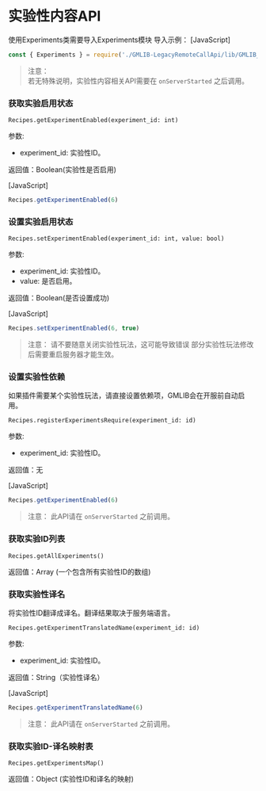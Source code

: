 # 实验性内容API
使用Experiments类需要导入Experiments模块
导入示例：
[JavaScript]
```javascript
const { Experiments } = require('./GMLIB-LegacyRemoteCallApi/lib/GMLIB_API-JS');
```

> 注意：  
> 若无特殊说明，实验性内容相关API需要在 `onServerStarted` 之后调用。


### 获取实验启用状态

`Recipes.getExperimentEnabled(experiment_id: int)`

参数:

- experiment_id: 实验性ID。

返回值：Boolean(实验性是否启用)

[JavaScript]
```JavaScript
Recipes.getExperimentEnabled(6)
```

### 设置实验启用状态

`Recipes.setExperimentEnabled(experiment_id: int, value: bool)`

参数:

- experiment_id: 实验性ID。
- value: 是否启用。

返回值：Boolean(是否设置成功)

[JavaScript]
```JavaScript
Recipes.setExperimentEnabled(6, true)
```

> 注意：
> 请不要随意关闭实验性玩法，这可能导致错误
> 部分实验性玩法修改后需要重启服务器才能生效。

### 设置实验性依赖
如果插件需要某个实验性玩法，请直接设置依赖项，GMLIB会在开服前自动启用。

`Recipes.registerExperimentsRequire(experiment_id: id)`

参数:

- experiment_id: 实验性ID。

返回值：无

[JavaScript]
```JavaScript
Recipes.getExperimentEnabled(6)
```

> 注意：
> 此API请在 `onServerStarted` 之前调用。

### 获取实验ID列表

`Recipes.getAllExperiments()`


返回值：Array<Int> (一个包含所有实验性ID的数组)


### 获取实验性译名
将实验性ID翻译成译名。翻译结果取决于服务端语言。

`Recipes.getExperimentTranslatedName(experiment_id: id)`

参数:

- experiment_id: 实验性ID。

返回值：String（实验性译名）

[JavaScript]
```JavaScript
Recipes.getExperimentTranslatedName(6)
```

> 注意：
> 此API请在 `onServerStarted` 之前调用。


### 获取实验ID-译名映射表

`Recipes.getExperimentsMap()`

返回值：Object (实验性ID和译名的映射)

